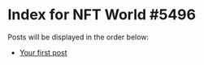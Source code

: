 # Index for NFT World #5496
Posts will be displayed in the order below:

- [Your first post](./001-first.md)

